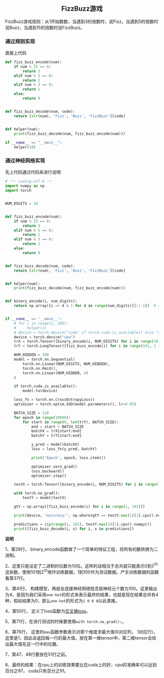 ## <center>FizzBuzz游戏</center>

FizzBuzz游戏规则：从1开始数数，当遇到3的倍数时，说Fizz，当遇到5的倍数时说Buzz，当遇到15的倍数时说FizzBuzz。

### 通过规则实现

直接上代码

```python
def fizz_buzz_encode(num):
    if num % 15 == 0:
        return 3
    elif num % 5 == 0:
        return 2
    elif num % 3 == 0:
        return 1
    else:
        return 0


def fizz_buzz_decode(num, code):
    return [str(num), 'Fizz', 'Buzz', 'FizzBuzz'][code]


def helper(num):
    print(fizz_buzz_decode(num, fizz_buzz_encode(num)))
    
if __name__ == "__main__":
    helper(10)
```

### 通过神经网络实现

先上代码通过代码来进行说明

```python
# -*- coding:utf-8 -*-
import numpy as np
import torch


NUM_DIGITS = 10


def fizz_buzz_encode(num):
    if num % 15 == 0:
        return 3
    elif num % 5 == 0:
        return 2
    elif num % 3 == 0:
        return 1
    else:
        return 0


def fizz_buzz_decode(num, code):
    return [str(num), 'Fizz', 'Buzz', 'FizzBuzz'][code]


def helper(num):
    print(fizz_buzz_decode(num, fizz_buzz_encode(num)))


def binary_encode(i, num_digits):
    return np.array([i >> d & 1 for d in range(num_digits)][::-1])  # [::-1]将向量前后翻转


if __name__ == '__main__':
    # for i in range(1, 100):
    #     helper(i)
    # device = torch.device("cuda" if torch.cuda.is_available() else "cpu")
    device = torch.device("cpu")
    trX = torch.Tensor([binary_encode(i, NUM_DIGITS) for i in range(101, 2 ** NUM_DIGITS)]).to(device)
    trY = torch.LongTensor([fizz_buzz_encode(i) for i in range(101, 2 ** NUM_DIGITS)]).to(device)

    NUM_HIDDEN = 100
    model = torch.nn.Sequential(
        torch.nn.Linear(NUM_DIGITS, NUM_HIDDEN),
        torch.nn.ReLU(),
        torch.nn.Linear(NUM_HIDDEN, 4)
    )

    if torch.cuda.is_available():
        model.to(device)

    loss_fn = torch.nn.CrossEntropyLoss()
    optimizer = torch.optim.SGD(model.parameters(), lr=0.05)

    BATCH_SIZE = 128
    for epoch in range(10000):
        for start in range(0, len(trY), BATCH_SIZE):
            end = start + BATCH_SIZE
            batchX = trX[start:end]
            batchY = trY[start:end]

            y_pred = model(batchX)
            loss = loss_fn(y_pred, batchY)

            print('Epoch', epoch, loss.item())

            optimizer.zero_grad()
            loss.backward()
            optimizer.step()

    testX = torch.Tensor([binary_encode(i, NUM_DIGITS) for i in range(1, 101)]).to(device)

    with torch.no_grad():
        testY = model(testX)

    gtY = np.array([fizz_buzz_encode(i) for i in range(1, 101)])

    print(device, "accuracy:", np.where(gtY == testY.max(1)[1].cpu().numpy())[0].shape[0] / gtY.shape[0])

    predictions = zip(range(1, 101), testY.max(1)[1].cpu().numpy())
    print([fizz_buzz_decode(i, x) for i, x in predictions])

```

**说明**

1、第28行， binary_encode函数做了一个简单的特征工程，将所有的数转换为二进制。

2、这里只是设定了二进制的位数为10位。这样的话相当于总共就只能表示0到$2^{10}$ 这些数，使用101到$2^{10}$用作训练数据，1到100作为测试数据。产生训练数据的函数看第37行。

3、第41行， 构建模型，两层全连接神经网络隐含层神经元个数为100。这里输出为4，是因为我们采用`one-hot`的形式来表示最终的结果，也就是现在结果总共有4种，假如结果为0，那么`one-hot`的形式为`1 0 0 0`以此类推。

4、第50行， 定义了loss函数为[交叉熵loss](https://zhuanlan.zhihu.com/p/38241764)。

5、第71行，在进行测试的时候要使用`with torch.no_grad():`。

6、第76行， 这里的`max`函数参数表示对那个维度求最大值(0对应列， 1对应行)，这里是1，因此会返回每一行的最大值，放在第一维tensor中，第二维tensor会给出最大值在这一行中的位置。

7、第47、48行要放在51行之前。

8、最终的结果：在cpu上的训练效果要比在cuda上的好，cpu的准确率可以达到百分之97， cuda只有百分之91。